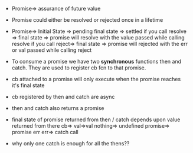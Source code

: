 * Promise=> assurance of future value
* Promise could either be resolved or rejected once in a lifetime
* Promise=> 
                 Initial State => pending 
                  final state => settled 
if you call resolve => final state => promise will resolve with the value passed while calling resolve 
if you call reject=> final state => promise will rejected with the err or val passed while calling reject

* To consume a promise we have two **synchronous** functions then and catch. 
They are used to register cb fcn to that promise.
* cb attached to a promise will only execute when the promise reaches it's final state
* cb registered by then and catch are async
* then and catch also returns a promise
* final state of promise returned from then / catch depends upon value returned from there cb=> 
                                 val=>val 
                                 nothing=> undefined 
                                 promise=> promise 
                                 err 
                                   err=> catch call
* why only one catch is enough for all the thens??